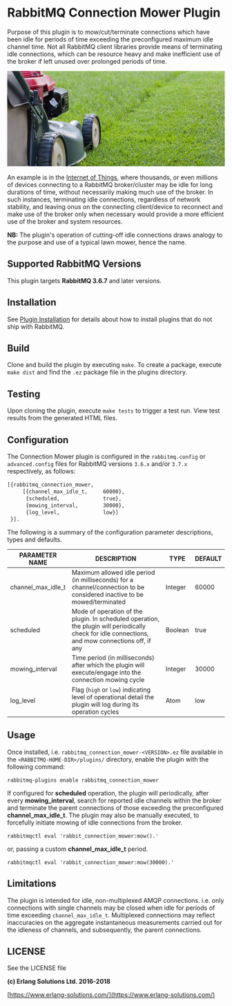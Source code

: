# RabbitMQ Connection Mower Plugin

Purpose of this plugin is to mow/cut/terminate connections which have been idle for periods of time exceeding the preconfigured maximum idle channel time. Not all RabbitMQ client libraries provide means of terminating idle connections, which can be resource heavy and make inefficient use of the broker if left unused over prolonged periods of time.

<p style="text-align:center"><img src="./priv/images/lawn_mower.jpg" align="centre" height="220" width="850"></p>
<p style="text-align:center"></p>


An example is in the [Internet of Things](https://en.wikipedia.org/wiki/Internet_of_things), where thousands, or even millions of devices connecting to a RabbitMQ broker/cluster may be idle for long durations of time, without necessarily making much use of the broker. In such instances, terminating idle connections, regardless of network stability, and leaving onus on the connecting client/device to reconnect and make use of the broker only when necessary would provide a more efficient use of the broker and system resources.

**NB:** The plugin's operation of cutting-off idle connections draws analogy to the purpose and use of a typical lawn mower, hence the name.


## Supported RabbitMQ Versions

This plugin targets **RabbitMQ 3.6.7** and later versions.

## Installation

See [Plugin Installation](http://www.rabbitmq.com/installing-plugins.html) for details
about how to install plugins that do not ship with RabbitMQ.

## Build

Clone and build the plugin by executing `make`. To create a package, execute `make dist` and find the `.ez` package file in the plugins directory.

## Testing

Upon cloning the plugin, execute `make tests` to trigger a test run. View test results from the generated HTML files.

## Configuration

The Connection Mower plugin is configured in the `rabbitmq.config` or `advanced.config` files for RabbitMQ versions `3.6.x` and/or `3.7.x` respectively, as follows:

```
[{rabbitmq_connection_mower,
     [{channel_max_idle_t,     60000},
      {scheduled,              true},
      {mowing_interval,        30000},
      {log_level,              low}]
 }].
```

The following is a summary of the configuration parameter descriptions, types and defaults.


| PARAMETER NAME  | DESCRIPTION  | TYPE  |  DEFAULT |
|---|---|---|---|
| channel\_max\_idle_t  | Maximum allowed idle period (in milliseconds) for a channel/connection to be considered inactive to be mowed/terminated | Integer | 60000 |  
| scheduled | Mode of operation of the plugin. In scheduled operation, the plugin will periodically check for idle connections, and mow connections off, if any | Boolean | true |
| mowing\_interval | Time period (in milliseconds) after which the plugin will execute/engage into the connection mowing cycle | Integer | 30000 |
| log\_level | Flag (`high` or `low`) indicating level of operational detail the plugin will log during its operation cycles | Atom | low  |

## Usage ##

Once installed, i.e. `rabbitmq_connection_mower-<VERSION>.ez` file available in the `<RABBITMQ-HOME-DIR>/plugins/` directory, enable the plugin with the following command:

```
rabbitmq-plugins enable rabbitmq_connection_mower
```
If configured for **scheduled** operation, the plugin will periodically, after every **mowing_interval**, search for reported idle channels within the broker and terminate the parent connections of those exceeding the preconfigured **channel\_max\_idle_t**. The plugin may also be manually executed, to forcefully initiate mowing of idle connections from the broker.

```
rabbitmqctl eval 'rabbit_connection_mower:mow().'
```
or, passing a custom **channel\_max\_idle_t** period.

```
rabbitmqctl eval 'rabbit_connection_mower:mow(30000).'
```


## Limitations ##

The plugin is intended for idle, non-multiplexed AMQP connections. i.e. only connections with single channels may be closed when idle for periods of time exceeding `channel_max_idle_t`. Multiplexed connections may reflect inaccuracies on the aggregate instantaneous measurements carried out for the idleness of channels, and subsequently, the parent connections.

## LICENSE ##

See the LICENSE file

**(c) Erlang Solutions Ltd. 2016-2018**

[https://www.erlang-solutions.com/](https://www.erlang-solutions.com/)
